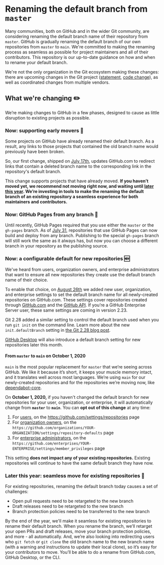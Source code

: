 # Renaming the default branch from `master`

Many communities, both on GitHub and in the wider Git community, are considering renaming the default branch name of their repository from `master`. GitHub is gradually renaming the default branch of our own repositories from `master` to `main`. We're committed to making the renaming process as seamless as possible for project maintainers and all of their contributors. This repository is our up-to-date guidance on how and when to rename your default branch.

We're not the only organization in the Git ecosystem making these changes: there are upcoming changes in the Git project ([statement](https://sfconservancy.org/news/2020/jun/23/gitbranchname/), [code change](https://lore.kernel.org/git/pull.656.v4.git.1593009996.gitgitgadget@gmail.com/)), as well as coordinated changes from multiple vendors.

## What we're changing :pencil2:

We’re making changes to GitHub in a few phases, designed to cause as little disruption to existing projects as possible.

### Now: supporting early movers 🚚

Some projects on GitHub have already renamed their default branch. As a result, any links to those projects that contained the old branch name would previously have been broken.

So, our first change, shipped on [July 17th](https://github.blog/changelog/2020-07-17-links-to-deleted-branches-now-redirect-to-the-default-branch/), updates GitHub.com to redirect links that contain a deleted branch name to the corresponding link in the repository's default branch.

This change supports projects that have already moved. **If you haven’t moved yet, we recommend not moving right now, and waiting until [later this year](#later-this-year). We’re investing in tools to make the renaming the default branch of an existing repository a seamless experience for both maintainers and contributors.**

### Now: GitHub Pages from any branch 📰

Until recently, GitHub Pages required that you use either the `master` or the `gh-pages` branch. As of [July 31](https://github.blog/changelog/2020-07-31-build-and-deploy-github-pages-from-any-branch-beta/), repositories that use GitHub Pages can now build and deploy from any branch. Publishing to the special `gh-pages` branch will still work the same as it always has, but now you can choose a different branch in your repository as the publishing source.

### Now: a configurable default for new repositories 🆕

We've heard from users, organization owners, and enterprise administrators that want to ensure all new repositories they create use the default branch name of their choice.

To enable that choice, on [August 26th](https://github.blog/changelog/2020-08-26-set-the-default-branch-for-newly-created-repositories/) we added new user, organization, and enterprise settings to set the default branch name for all newly-created repositories on GitHub.com. These settings cover repositories created through [GitHub.com](https://github.com/new) and the [GitHub API](https://developer.github.com/v3/guides/getting-started/#create-a-repository). If you’re a GitHub Enterprise Server user, these same settings are coming in version 2.23.

Git 2.28 added a similar setting to control the default branch used when you run `git init` on the command line. Learn more about the new `init.defaultBranch` setting in [the Git 2.28 blog post](https://github.blog/2020-07-27-highlights-from-git-2-28/#introducing-init-defaultbranch).

[GitHub Desktop](https://desktop.github.com/) will also introduce a default branch setting for new repositories later this month.

#### From `master` to `main` on October 1, 2020

`main` is the most popular replacement for `master` that we’re seeing across GitHub. We like it because it’s short, it keeps your muscle memory intact, and it translates well across most languages. We’re using `main` for our newly-created repositories and for the repositories we’re moving now, like [dependabot-core](https://github.com/dependabot/dependabot-core).

On **October 1, 2020,** if you haven't changed the default branch for new repositories for your user, organization, or enterprise, it will automatically change from **`master`** to **`main`**. You can **opt out of this change** at any time:

1. For [users](https://docs.github.com/en/github/setting-up-and-managing-your-github-user-account/managing-the-default-branch-name-for-your-repositories), on the https://github.com/settings/repositories page
2. For [organization owners](https://docs.github.com/en/github/setting-up-and-managing-organizations-and-teams/managing-the-default-branch-name-for-repositories-in-your-organization), on the `https://github.com/organizations/YOUR-ORGANIZATION/settings/repository-defaults` page
3. For [enterprise administrators](https://docs.github.com/en/github/setting-up-and-managing-your-enterprise-account/enforcing-repository-management-policies-in-your-enterprise-account#enforcing-a-policy-on-the-default-branch-name), on the `https://github.com/enterprises/YOUR-ENTERPRISE/settings/member_privileges` page

This setting **does not impact any of your existing repositories.** Existing repositories will continue to have the same default branch they have now.

<a name="later-this-year"></a>

### Later this year: seamless move for existing repositories 🚀

For existing repositories, renaming the default branch today causes a set of challenges:

- Open pull requests need to be retargeted to the new branch
- Draft releases need to be retargeted to the new branch
- Branch protection policies need to be transferred to the new branch

By the end of the year, we'll make it seamless for existing repositories to rename their default branch. When you rename the branch, we’ll retarget your open PRs and draft releases, move your branch protection policies, and more - all automatically. And, we’re also looking into redirecting users who `git fetch` or `git clone` the old branch name to the new branch name (with a warning and instructions to update their local clone), so it’s easy for your contributors to move. You’ll be able to do a rename from GitHub.com, GitHub Desktop, or the CLI.
